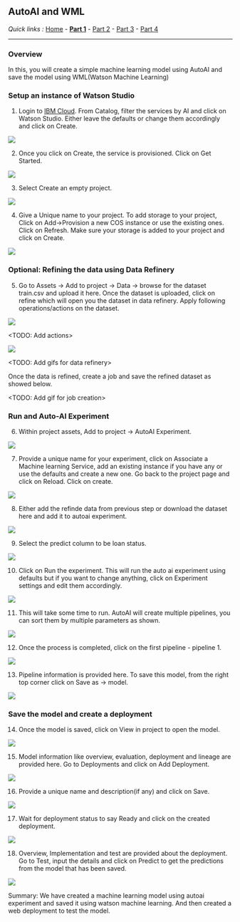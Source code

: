 ## AutoAI and WML

*Quick links :*
[Home](/README.md) - [**Part 1**](https://github.com/krishnac7/Smart-FAQ-Assistant/tree/master/wml) - [Part 2](https://github.com/krishnac7/Smart-FAQ-Assistant/tree/master/discovery) - [Part 3](https://github.com/krishnac7/Smart-FAQ-Assistant/tree/master/functions) - [Part 4](https://github.com/krishnac7/Smart-FAQ-Assistant/tree/master/Assistant)
***

### Overview

In this, you will create a simple machine learning model using AutoAI and save the model using WML(Watson Machine Learning)

### Setup an instance of Watson Studio

1. Login to [IBM Cloud](https://cloud.ibm.com/login). From Catalog, filter the services by AI and click on Watson Studio. Either leave the defaults or change them accordingly and click on Create.

![](../Media/img/img-01.png)

2. Once you click on Create, the service is provisioned. Click on Get Started.

![](../Media/img/img-02.png)

3. Select Create an empty project.

![](../Media/img/img-03.png)

4. Give a Unique name to your project. To add storage to your project, Click on Add->Provision a new COS instance or use the existing ones. Click on Refresh. Make sure your storage is added to your project and click on Create.

![](../Media/img/img-04.png)

### Optional: Refining the data using Data Refinery

5. Go to Assets -> Add to project -> Data -> browse for the dataset train.csv and upload it here. Once the dataset is uploaded, click on refine which will open you the dataset in data refinery. Apply following operations/actions on the dataset.

![](../Media/img/img-05.png)

<TODO: Add actions>

![](../Media/img/img-06.png)

<TODO: Add gifs for data refinery>

Once the data is refined, create a job and save the refined dataset as showed below.

<TODO: Add gif for job creation>

### Run and Auto-AI Experiment

6. Within project assets, Add to project -> AutoAI Experiment.

![](../Media/img/img-07.png)

7. Provide a unique name for your experiment, click on Associate a Machine learning Service, add an existing instance if you have any or use the defaults and create a new one. Go back to the project page and click on Reload. Click on create.

![](../Media/img/img-08.png)

8. Either add the refinde data from previous step or download the dataset here and add it to autoai experiment.

![](../Media/img/img-09.png)

9. Select the predict column to be loan status.

![](../Media/img/img-10.png)

10. Click on Run the experiment. This will run the auto ai experiment using defaults but if you want to change anything, click on Experiment settings and edit them accordingly.

![](../Media/img/img-11.png)

11. This will take some time to run. AutoAI will create multiple pipelines, you can sort them by multiple parameters as shown.

![](../Media/img/img-12.png)

12. Once the process is completed, click on the first pipeline - pipeline 1.

![](../Media/img/img-13.png)

13. Pipeline information is provided here. To save this model, from the right top corner click on Save as -> model.

![](../Media/img/img-14.png)

### Save the model and create a deployment

14. Once the model is saved, click on View in project to open the model.

![](../Media/img/img-15.png)

15. Model information like overview, evaluation, deployment and lineage are provided here. Go to Deployments and click on Add Deployment.

![](../Media/img/img-16.png)

16. Provide a unique name and description(if any) and click on Save.

![](../Media/img/img-17.png)

17. Wait for deployment status to say Ready and click on the created deployment.

![](../Media/img/img-18.png)

18. Overview, Implementation and test are provided about the deployment. Go to Test, input the details and click on Predict to get the predictions from the model that has been saved.

![](../Media/img/img-19.png)

Summary: We have created a machine learning model using autoai experiment and saved it using watson machine learning. And then created a web deployment to test the model.
